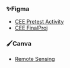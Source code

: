 ### ✨Figma
- [CEE Pretest Activity](https://www.figma.com/proto/RUnxVhLfkLcsL81P8pDhHq/pretest-cee?type=design&node-id=13-3&scaling=scale-down&page-id=0%3A1&starting-point-node-id=13%3A3)
- [CEE FinalProj](https://www.figma.com/proto/l623VyIO0IJ1l0HUtPxa5i/FINALPROJ?type=design&node-id=201-26&scaling=scale-down&page-id=201%3A25)

### 🖌️Canva
- [Remote Sensing](https://www.canva.com/design/DAFgg1tSzPE/OSqLOEq1yvBXYdIMuIxc5w/view?utm_content=DAFgg1tSzPE&utm_campaign=designshare&utm_medium=link&utm_source=viewer)
